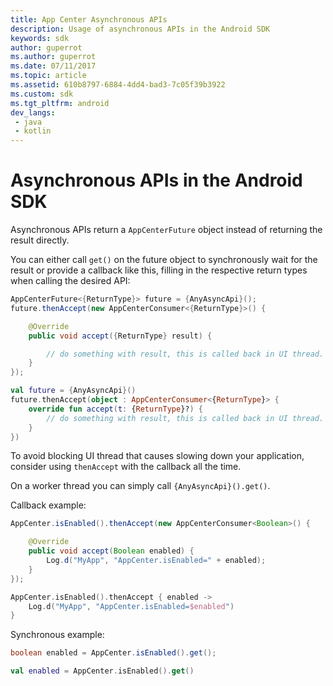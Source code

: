 ```yaml
---
title: App Center Asynchronous APIs
description: Usage of asynchronous APIs in the Android SDK
keywords: sdk
author: guperrot
ms.author: guperrot
ms.date: 07/11/2017
ms.topic: article
ms.assetid: 610b8797-6884-4dd4-bad3-7c05f39b3922
ms.custom: sdk
ms.tgt_pltfrm: android
dev_langs:
 - java
 - kotlin
---
```


# Asynchronous APIs in the Android SDK

Asynchronous APIs return a `AppCenterFuture` object instead of returning the result directly.

You can either call `get()` on the future object to synchronously wait for the result or provide a callback like this, filling in the respective return types when calling the desired API:

```java
AppCenterFuture<{ReturnType}> future = {AnyAsyncApi}();
future.thenAccept(new AppCenterConsumer<{ReturnType}>() {

    @Override
    public void accept({ReturnType} result) {

        // do something with result, this is called back in UI thread.
    }
});
```
```kotlin
val future = {AnyAsyncApi}()
future.thenAccept(object : AppCenterConsumer<{ReturnType}> {
    override fun accept(t: {ReturnType}?) {
        // do something with result, this is called back in UI thread.
    }
})
```

To avoid blocking UI thread that causes slowing down your application, consider using `thenAccept` with the callback all the time.

On a worker thread you can simply call `{AnyAsyncApi}().get()`.

Callback example:

```java
AppCenter.isEnabled().thenAccept(new AppCenterConsumer<Boolean>() {

    @Override
    public void accept(Boolean enabled) {
        Log.d("MyApp", "AppCenter.isEnabled=" + enabled);
    }
});
```
```kotlin
AppCenter.isEnabled().thenAccept { enabled -> 
    Log.d("MyApp", "AppCenter.isEnabled=$enabled")
}
```

Synchronous example:

```java
boolean enabled = AppCenter.isEnabled().get();
```
```kotlin
val enabled = AppCenter.isEnabled().get()
```